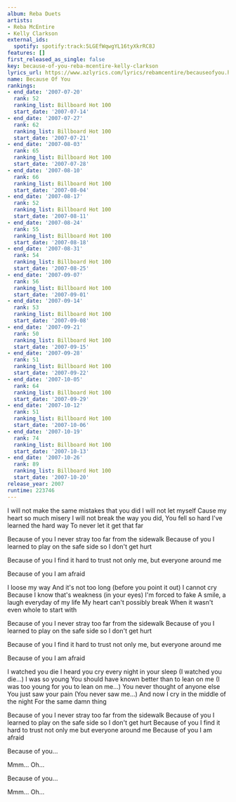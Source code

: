 ```yaml
---
album: Reba Duets
artists:
- Reba McEntire
- Kelly Clarkson
external_ids:
  spotify: spotify:track:5LGEfWqwgYL16tyXkrRC8J
features: []
first_released_as_single: false
key: because-of-you-reba-mcentire-kelly-clarkson
lyrics_url: https://www.azlyrics.com/lyrics/rebamcentire/becauseofyou.html
name: Because Of You
rankings:
- end_date: '2007-07-20'
  rank: 52
  ranking_list: Billboard Hot 100
  start_date: '2007-07-14'
- end_date: '2007-07-27'
  rank: 62
  ranking_list: Billboard Hot 100
  start_date: '2007-07-21'
- end_date: '2007-08-03'
  rank: 65
  ranking_list: Billboard Hot 100
  start_date: '2007-07-28'
- end_date: '2007-08-10'
  rank: 66
  ranking_list: Billboard Hot 100
  start_date: '2007-08-04'
- end_date: '2007-08-17'
  rank: 52
  ranking_list: Billboard Hot 100
  start_date: '2007-08-11'
- end_date: '2007-08-24'
  rank: 55
  ranking_list: Billboard Hot 100
  start_date: '2007-08-18'
- end_date: '2007-08-31'
  rank: 54
  ranking_list: Billboard Hot 100
  start_date: '2007-08-25'
- end_date: '2007-09-07'
  rank: 56
  ranking_list: Billboard Hot 100
  start_date: '2007-09-01'
- end_date: '2007-09-14'
  rank: 53
  ranking_list: Billboard Hot 100
  start_date: '2007-09-08'
- end_date: '2007-09-21'
  rank: 50
  ranking_list: Billboard Hot 100
  start_date: '2007-09-15'
- end_date: '2007-09-28'
  rank: 51
  ranking_list: Billboard Hot 100
  start_date: '2007-09-22'
- end_date: '2007-10-05'
  rank: 64
  ranking_list: Billboard Hot 100
  start_date: '2007-09-29'
- end_date: '2007-10-12'
  rank: 51
  ranking_list: Billboard Hot 100
  start_date: '2007-10-06'
- end_date: '2007-10-19'
  rank: 74
  ranking_list: Billboard Hot 100
  start_date: '2007-10-13'
- end_date: '2007-10-26'
  rank: 89
  ranking_list: Billboard Hot 100
  start_date: '2007-10-20'
release_year: 2007
runtime: 223746
---
```

I will not make the same mistakes that you did
I will not let myself
Cause my heart so much misery
I will not break the way you did,
You fell so hard
I've learned the hard way
To never let it get that far


Because of you
I never stray too far from the sidewalk
Because of you
I learned to play on the safe side so I don't get hurt

Because of you
I find it hard to trust not only me, but everyone around me

Because of you
I am afraid


I loose my way
And it's not too long (before you point it out)
I cannot cry
Because I know that's weakness (in your eyes)
I'm forced to fake
A smile, a laugh everyday of my life
My heart can't possibly break
When it wasn't even whole to start with


Because of you
I never stray too far from the sidewalk
Because of you
I learned to play on the safe side so I don't get hurt

Because of you
I find it hard to trust not only me, but everyone around me

Because of you
I am afraid


I watched you die
I heard you cry every night in your sleep
(I watched you die...)
I was so young
You should have known better than to lean on me
(I was too young for you to lean on me...)
You never thought of anyone else
You just saw your pain
(You never saw me...)
And now I cry in the middle of the night
For the same damn thing


Because of you
I never stray too far from the sidewalk
Because of you
I learned to play on the safe side so I don't get hurt
Because of you
I find it hard to trust not only me but everyone around me
Because of you
I am afraid


Because of you...

Mmm... Oh...

Because of you...

Mmm... Oh...
